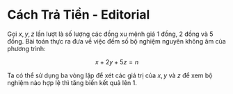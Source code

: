 # Cách Trả Tiền - Editorial

Gọi $x, y, z$ lần lượt là số lượng các đồng xu mệnh giá $1$ đồng, $2$ đồng và $5$ đồng. Bài toán thực ra đưa về việc đếm số bộ nghiệm nguyên không âm của phương trình:

$$x + 2y + 5z = n$$

Ta có thể sử dụng ba vòng lặp để xét các giá trị của $x, y$ và $z$ để xem bộ nghiệm nào hợp lệ thì tăng biến kết quả lên $1$. 